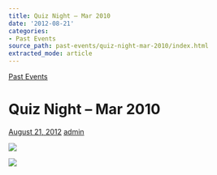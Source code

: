 ```yaml
---
title: Quiz Night – Mar 2010
date: '2012-08-21'
categories:
- Past Events
source_path: past-events/quiz-night-mar-2010/index.html
extracted_mode: article
---
```

[Past Events](category/past-events/)

# Quiz Night – Mar 2010

[August 21, 2012](past-events/quiz-night-mar-2010/) [admin](author/admin/)

[![](/assets/images/2012/08/Image0073-150x150.jpg)](/assets/images/2012/08/Image0073.jpg)

[![](/assets/images/2012/08/Image0074-150x150.jpg)](/assets/images/2012/08/Image0074.jpg)
